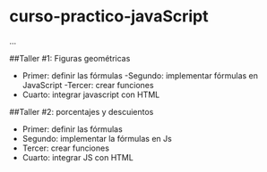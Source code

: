 # curso-practico-javaScript

...

##Taller #1: Figuras geométricas

- Primer: definir las fórmulas
-Segundo: implementar fórmulas en JavaScript
-Tercer: crear funciones
- Cuarto: integrar javascript con HTML

##Taller #2: porcentajes y descuientos
- Primer: definir las fórmulas
- Segundo: implementar la fórmulas en Js
- Tercer: crear funciones
- Cuarto: integrar JS con HTML
